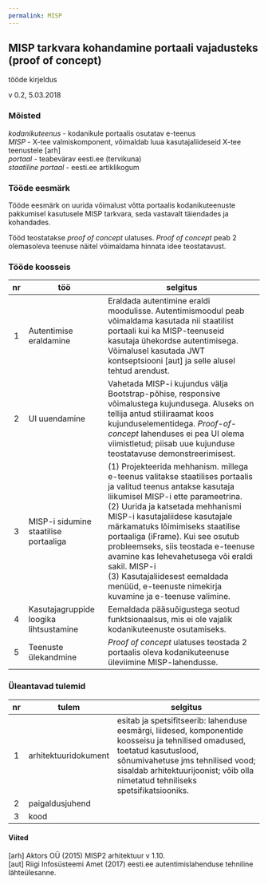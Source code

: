 ```yaml
---
permalink: MISP
---
```


## MISP tarkvara kohandamine portaali vajadusteks (proof of concept)

tööde kirjeldus

v 0.2, 5.03.2018

### Mõisted

_kodanikuteenus_ - kodanikule portaalis osutatav e-teenus<br>
_MISP_ - X-tee valmiskomponent, võimaldab luua kasutajaliideseid X-tee teenustele [arh]<br>
_portaal_ - teabevärav eesti.ee (tervikuna)<br>
_staatiline portaal_ - eesti.ee artiklikogum

### Tööde eesmärk

Tööde eesmärk on uurida võimalust võtta portaalis kodanikuteenuste pakkumisel kasutusele MISP tarkvara, seda vastavalt täiendades ja kohandades.

Tööd teostatakse _proof of concept_ ulatuses. _Proof of concept_ peab 2 olemasoleva teenuse näitel võimaldama hinnata idee teostatavust.

### Tööde koosseis

| nr | töö | selgitus |
|:-----:|-----|---------|
|  1  | Autentimise eraldamine | Eraldada autentimine eraldi moodulisse. Autentimismoodul peab võimaldama kasutada nii staatilist portaali kui ka MISP-teenuseid kasutaja ühekordse autentimisega. Võimalusel kasutada JWT kontseptsiooni [aut] ja selle alusel tehtud arendust. |
|  2  | UI uuendamine | Vahetada MISP-i kujundus välja Bootstrap-põhise, responsive võimalustega kujundusega. Aluseks on tellija antud stiiliraamat koos kujunduselementidega. _Proof-of-concept_ lahenduses ei pea UI olema viimistletud; piisab uue kujunduse teostatavuse demonstreerimisest. |
|  3  | MISP-i sidumine staatilise portaaliga | (1) Projekteerida mehhanism. millega e-teenus valitakse staatilises portaalis ja valitud teenus antakse kasutaja liikumisel MISP-i ette parameetrina.<br> (2) Uurida ja katsetada mehhanismi MISP-i kasutajaliidese kasutajale märkamatuks lõimimiseks staatilise portaaliga (iFrame). Kui see osutub probleemseks, siis teostada e-teenuse avamine kas lehevahetusega või eraldi sakil. MISP-i<br> (3) Kasutajaliidesest eemaldada menüüd, e-teenuste nimekirja kuvamine ja e-teenuse valimine. |
|  4  | Kasutajagruppide loogika lihtsustamine | Eemaldada pääsuõigustega seotud funktsionaalsus, mis ei ole vajalik kodanikuteenuste osutamiseks. |
|  5  | Teenuste ülekandmine | _Proof of concept_ ulatuses teostada 2 portaalis oleva kodanikuteenuse üleviimine MISP-lahendusse. |

### Üleantavad tulemid

| nr | tulem | selgitus |
|:-----:|-----|---------|
|  1    | arhitektuuridokument | esitab ja spetsifitseerib: lahenduse eesmärgi, liidesed, komponentide koosseisu ja tehnilised omadused, toetatud kasutuslood, sõnumivahetuse jms tehnilised vood; sisaldab arhitektuurijoonist; võib olla nimetatud tehniliseks spetsifikatsiooniks. |
|  2    | paigaldusjuhend |  |
|  3    | kood |  |

#### Viited

[arh] Aktors OÜ (2015) MISP2 arhitektuur v 1.10.<br>
[aut] Riigi Infosüsteemi Amet (2017) eesti.ee autentimislahenduse tehniline lähteülesanne.